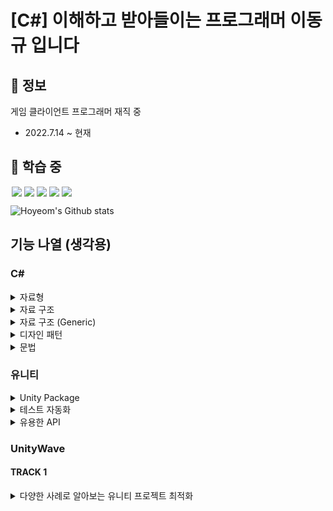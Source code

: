 [C#] 이해하고 받아들이는 프로그래머 이동규 입니다
========================================


🔎 정보
------

게임 클라이언트 프로그래머 재직 중
- 2022.7.14 ~ 현재


🐎 학습 중
---------

<img src = "https://img.shields.io/badge/-C%23%20-black?style=flat&logo=C%20Sharp" style="height : auto; margin-left : 2px; margin-right : 2px;"/><img src="https://img.shields.io/badge/Unity%20-%23000000.svg?&style=flat&logo=unity&logoColor=white" style="height : auto; margin-left : 2px; margin-right : 2px;"/><img src="https://img.shields.io/badge/-UniRx-black?style=flat&logo=unity" style="height : auto; margin-left : 2px; margin-right : 2px;"/><img src="https://img.shields.io/badge/-DOTween-black?style=flat&logo=unity" style="height : auto; margin-left : 2px; margin-right : 2px;"/><img src="https://img.shields.io/badge/-게임 기획-black?style=flat&" style="height : auto; margin-left : 2px; margin-right : 2px;"/>

![Hoyeom's Github stats](https://github-readme-stats.vercel.app/api?username=Hoyeom&show_icons=true&theme=radical)

## 기능 나열 (생각용)

### C#

<details>
<summary>자료형</summary>

|   자료형    |              최소값              |              최대값              |   크기   | 부호  |
|:--------:|:-----------------------------:|:-----------------------------:|:------:|:---:|
|  object  | Base type of all other types. | Base type of all other types. |        |  △  |
|   byte   |               0               |              255              |  8bit  |  X  |
|  sbyte   |             -128              |              127              |  8bit  |  O  |
|  short   |            -32,768            |            32,767             | 16bit  |  O  |
|  ushort  |               0               |            65,535             | 16bit  |  X  |
|   int    |        -2,147,483,648         |         2,147,483,647         | 32bit  |  O  |
|   uint   |               0               |         4,294,967,295         | 32bit  |  X  |
|   long   |  -9,223,372,036,854,775,808   |   9,223,372,036,854,775,807   | 64bit  |  O  |
|  ulong   |               0               |  18,446,744,073,709,551,615   | 64bit  |  X  |
|  float   |         -3.402823e38          |          3.402823e38          | 32bit  |  O  |
|  double  |     -1.79769313486232e308     |     1.79769313486232e308      | 64bit  |  O  |
| decimal  |     (+ or -)1.0 x 10e-28      |          7.9 x 10e28          | 128bit |  O  |
|   bool   |             False             |             True              |  8bit  |  X  |
|   char   |      Any valid character      |      Any valid character      | 16bit  |  X  |
|  string  |                               |                               |        |  X  |
| DateTime |       0:00:00am 1/1/01        |     11:59:59pm 12/31/9999     |        |  X  |

</details>

<details>
<summary>자료 구조</summary>

| 자료 구조  |               설명                |
|:------:|:-------------------------------:|
|   배열   |           크기가 정적인 배열            |
| 동적 배열  |         중간 삽입 삭제가 힘든 배열         |
| 연결 리스트 | 중간 삽입 삭제가 쉽지만 특정 값에 바로 접근 하기 힘듦 |

</details>

<details>
<summary>자료 구조 (Generic)</summary>

|           클래스           |                                 설명                                 |
|:-----------------------:|:------------------------------------------------------------------:|
| Dictionary<TKey,TValue> |                    키에 따라 구성된 키/값 쌍의 컬렉션을 나타냅니다.                    |
|         List<T>         | 인덱스로 액세스할 수 있는 개체 목록을 나타냅니다. 목록의 검색, 정렬 및 수정에 사용할 수 있는 메서드를 제공합니다. |
|        Queue<T>         |                   FIFO(선입선출) 방식의 개체 컬렉션을 나타냅니다.                    |
| SortedList<TKey,TValue> |       연관된 IComparer<T> 구현을 기반으로 키에 따라 정렬된 키/값 쌍의 컬렉션을 나타냅니다.       |
|        Stack<T>         |                  	 LIFO(후입선출) 방식의 개체 컬렉션을 나타냅니다.                   |

</details>

<details>
<summary>디자인 패턴</summary>

* 생성 패턴
  * 팩토리 메서드 패턴
  * 추상 팩토리 패턴
  * 싱글톤 패턴
  * 빌더 패턴
  * 프로토타입 패턴
* 구조 패턴
  * 어댑터 패턴
  * 브릿지 패턴
  * 컴포지트 패턴
  * 데코레이터 패턴
  * 퍼사드 패턴
  * 플라이웨이트 패턴
  * 프록시 패턴
* 행동 패턴
  * 책임 연쇄 패턴
  * 커맨드 패턴
  * 인터프리터 패턴
  * 이터레이터 패턴
  * 미디에이터 패턴
  * 메멘토 패턴
  * 옵저버 패턴
  * 스테이트 패턴
  * 스트래티지 패턴
  * 템플릿메서드 패턴
  * 비지터 패턴
  
</details>

<details>
<summary>문법</summary>

* Generic 제네릭
  * class ClassName<T> where T : struct
  * class ClassName<T> where T : class
  * class ClassName<T> where T : new()
  * class ClassName<T> where T : ClassName
  * void FuncName<T>(T value)

* Virtual Class 가상 클래스
  * Interface
  * abstract

* Property 프로퍼티
  * (접근 제한자) (프로퍼티 명) { get; set; }
  * (접근 제한자) (프로퍼티 명) { get => (변수 명) set => (변수 명) = value }
  * 
* Delegate 대리자
  * delegate
  * Action (미리 선언 되어 있는 delegate void)
  * Func (미리 선언 되어 있는 delegate T)
  
* Event 이벤트
  * event (delegate) (이벤트 명)
  * event Action (이벤트 명)
  
* Lambda 람다
  * Equal((a,b) => a == b)

* Exception 예외 처리
  * try
  * catch(Exception e)
  * finally
  * throw new Exception()

* Reflection 리플렉션
  * GetType()
  * type.GetFields(BindingFlags)
  * Attribute
    * [Attribute]
    * class ClassName : Attribute
  * field.GetCustomAttributes()

* Nullable
  * (자료형)? (변수명)
  * (변수명).Value
  * int temp = (변수명) ?? 0;

</details>

### 유니티

<details>
<summary>Unity Package</summary>

* TextMeshPro
* Cinemachine
* Universal RP
* Shader Graph
* Visual Effect Graph
* Timeline
* ProBuilder
* Polybrush

</details>

<details>
<summary>테스트 자동화</summary>

* TestRunner
* ML-Agent

</details>

<details>
<summary>유용한 API</summary>

* [UniRx](https://github.com/neuecc/UniRx)
* [DOTween](http://dotween.demigiant.com/index.php)

</details>

### UnityWave

#### TRACK 1

<details>
<summary> 다양한 사례로 알아보는 유니티 프로젝트 최적화 </summary>

* CPU 비용 최적화
  * UGUI.Rendering.UpdateBatches() 문제 사례
    * 원인
      * Button의 좌표가 변경되면 모든 UI를 재배치 하기 떄문에 낭비되는 비용 발생
    * 해결 방법
      * 동적인 UI 요소는 Canvas를 따로 분리
  * GC Allocation 의한 히칭 문제 사례
    * 원인
      * child.name 참조시 GC.Alloc에 의한 메모리 할당 발생
    * 해결     
      * Player -> Incremental GC 활성화
    * Project Auditor를 통해 원인 찾기
* GPU 비용 최적화
  * 의도하지 않은 전체화면 렌더링 비용 문제 사례
    * Xcode Frame Debugger 에서 프로파일링
    * 원인
      * 원본 이미지의 사이즈가 실제 이미지보다 매우 큰 상황
    * 해결방법
      * 실제 사용 이미지 크기에 맞춰 사이즈를 줄임
* 메모리 & 에셋 비용 최적화
  * 에셋번들에서 파일에 중복해서 들어는 문제 사례
    * Memory Profiler에서 메모리 Capture하는 방법
      * Profiler 에서 Memory 탭 클릭한 상태에서 Open Memory Profiler 출력
    * 원인
      * 여러 개의 에셋번들이 에셋번들에 속하지 않은 에셋을 참조
    * 해결
      * 에셋 번들이 중복으로 참조하는 에셋을 미리 에셋번들로 만듬
  * GC Allocation에 의한 메모리 단편화 사례
    * 원인
      * 다양한 사이즈의 GC Alloc 할당/해제가 일어나면서 Managed Heap 공간에 할당할 수 없는 영역이 늘어남
    * 해결
      * Project Auditor를 통해 GC Alloc에 일어나는 위치를 찾아 코드를 수정하여 해결
* 정리
  * CPU
    * Unity Profiler를 통해 프레임 안에서 비용이 큰 원인 찾아서 제거
    * 정적 분석 도구 Project Auditor를 통해 확인된 코드를 점검하고 비용이 발생할 수 있는 부분 제거.
  * GPU
    * Native Profiler를 통해 전체화면으로 렌더링할 필요가 없는 오브젝트들을 찾고 사이즈를 조정하여 Fragment 렌더링 비용 줄임
  * 메모리 & 에셋
    * Memory Profiler를 통해 메모리 비용 점검 단편화 영역 커지지 않도록 원인을 찾아서 제거
    * 에셋 종속성에 따라 여러 개의 에셋 번들에 중복해서 포함되는 에셋을 점검하고 문제가 확인되면 수정
</details>

<!--
<details>
<summary> Gigaya 심층 분석: 몰입감 넘치는 월드 제작하기 </summary>



</details>

<details>
<summary> 승리의 여신: 니케 - 스파인 캐릭터 헤어&신체 물리 구현 </summary>



</details>

<details>
<summary> 블록체인 기술을 활용한 게임들과 NFT 적용 트렌드 </summary>



</details>

<details>
<summary> 유니티 데모 팀의 최신 플래그십 시네마틱 데모 “에너미즈(Enemies)” 제작 스토리 </summary>

</details>

-->
